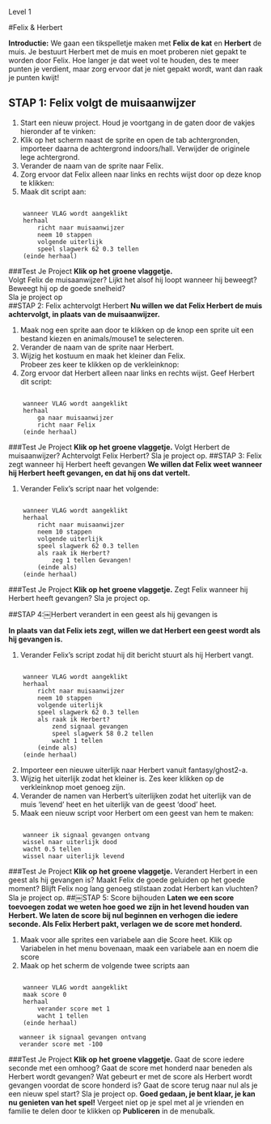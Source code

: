 Level 1

#Felix & Herbert

__Introductie:__
We gaan een tikspelletje maken met __Felix de kat__ en __Herbert__ de muis. Je bestuurt Herbert met de muis en moet proberen niet gepakt te worden door Felix. Hoe langer je dat weet vol te houden, des te meer punten je verdient, maar zorg ervoor dat je niet gepakt wordt, want dan raak je punten kwijt!
## STAP 1: Felix volgt de muisaanwijzer
1. Start een nieuw project.
Houd je voortgang in de gaten door de vakjes hieronder af te vinken:
2. Klik op het scherm naast de sprite en open de tab achtergronden, importeer daarna de achtergrond indoors/hall. Verwijder de originele lege achtergrond.
3. Verander de naam van de sprite naar Felix.
4. Zorg ervoor dat Felix alleen naar links en rechts wijst door op deze knop te klikken:
5. Maak dit script aan:

```scratch

    wanneer VLAG wordt aangeklikt
    herhaal
        richt naar muisaanwijzer
        neem 10 stappen
        volgende uiterlijk
        speel slagwerk 62 0.3 tellen
    (einde herhaal)
```
        
###Test Je Project
__Klik op het groene vlaggetje.__  
Volgt Felix de muisaanwijzer? Lijkt het alsof hij loopt wanneer hij beweegt? Beweegt hij op de goede snelheid?  
Sla je project op  
##STAP 2: Felix achtervolgt Herbert
__Nu willen we dat Felix Herbert de muis achtervolgt, in plaats van de muisaanwijzer.__  
1. Maak nog een sprite aan door te klikken op de knop een sprite uit een bestand kiezen en animals/mouse1 te selecteren.  
2. Verander de naam van de sprite naar Herbert.  
3. Wijzig het kostuum en maak het kleiner dan Felix.  
Probeer zes keer te klikken op de verkleinknop:  
4. Zorg ervoor dat Herbert alleen naar links en rechts wijst. Geef Herbert dit script:  

```scratch
    
    wanneer VLAG wordt aangeklikt
    herhaal
        ga naar muisaanwijzer
        richt naar Felix
    (einde herhaal)
```
###Test Je Project
__Klik op het groene vlaggetje.__ 
Volgt Herbert de muisaanwijzer? Achtervolgt Felix Herbert? 
Sla je project op. 
##STAP 3: Felix zegt wanneer hij Herbert heeft gevangen
__We willen dat Felix weet wanneer hij Herbert heeft gevangen, en dat hij ons dat vertelt.__ 

1. Verander Felix’s script naar het volgende:

```scratch
    
    wanneer VLAG wordt aangeklikt
    herhaal
        richt naar muisaanwijzer
        neem 10 stappen
        volgende uiterlijk
        speel slagwerk 62 0.3 tellen
        als raak ik Herbert?
            zeg 1 tellen Gevangen!
        (einde als)
    (einde herhaal)
```

###Test Je Project
__Klik op het groene vlaggetje.__ 
Zegt Felix wanneer hij Herbert heeft gevangen? 
Sla je project op. 

##STAP 4:￼Herbert verandert in een geest als hij gevangen is

__In plaats van dat Felix iets zegt, willen we dat Herbert een geest wordt als hij gevangen is.__

1. Verander Felix’s script zodat hij dit bericht stuurt als hij Herbert vangt.

```scratch

    wanneer VLAG wordt aangeklikt
    herhaal
        richt naar muisaanwijzer
        neem 10 stappen
        volgende uiterlijk
        speel slagwerk 62 0.3 tellen
        als raak ik Herbert?
            zend signaal gevangen
            speel slagwerk 58 0.2 tellen
            wacht 1 tellen
        (einde als)
    (einde herhaal)
```
2. Importeer een nieuwe uiterlijk naar Herbert vanuit fantasy/ghost2-a.
3. Wijzig het uiterlijk zodat het kleiner is.
Zes keer klikken op de verkleinknop moet genoeg zijn.
4. Verander de namen van Herbert’s
uiterlijken zodat het uiterlijk van de muis
‘levend’ heet en het uiterlijk van de geest ‘dood’ heet.
5. Maak een nieuw script voor Herbert om een geest van hem te maken:
```scratch
    
    wanneer ik signaal gevangen ontvang
    wissel naar uiterlijk dood
    wacht 0.5 tellen
    wissel naar uiterlijk levend
```
    
###Test Je Project
__Klik op het groene vlaggetje.__ 
Verandert Herbert in een geest als hij gevangen is? 
Maakt Felix de goede geluiden op het goede moment? 
Blijft Felix nog lang genoeg stilstaan zodat Herbert kan vluchten? 
Sla je project op. 
##￼STAP 5: Score bijhouden
__Laten we een score toevoegen zodat we weten hoe goed we zijn in het levend houden van Herbert. 
We laten de score bij nul beginnen en verhogen die iedere seconde. Als Felix Herbert pakt, verlagen we de score met honderd.__ 
1. Maak voor alle sprites een variabele aan die Score heet. Klik op Variabelen in het menu bovenaan, maak een variabele aan en noem die score 
2. Maak op het scherm de volgende twee scripts aan 
```scratch
    
    wanneer VLAG wordt aangeklikt
    maak score 0
    herhaal
        verander score met 1
        wacht 1 tellen
    (einde herhaal)
    
   wanneer ik signaal gevangen ontvang
   verander score met -100
```
    
###Test Je Project
__Klik op het groene vlaggetje.__ 
Gaat de score iedere seconde met een omhoog? 
Gaat de score met honderd naar beneden als Herbert wordt gevangen? 
Wat gebeurt er met de score als Herbert wordt gevangen voordat de score honderd is? Gaat de score terug naar nul als je een nieuw spel start? 
Sla je project op. 
__Goed gedaan, je bent klaar, je kan nu genieten van het spel!__ 
Vergeet niet op je spel met al je vrienden en familie te delen door te klikken op __Publiceren__ in de menubalk. 